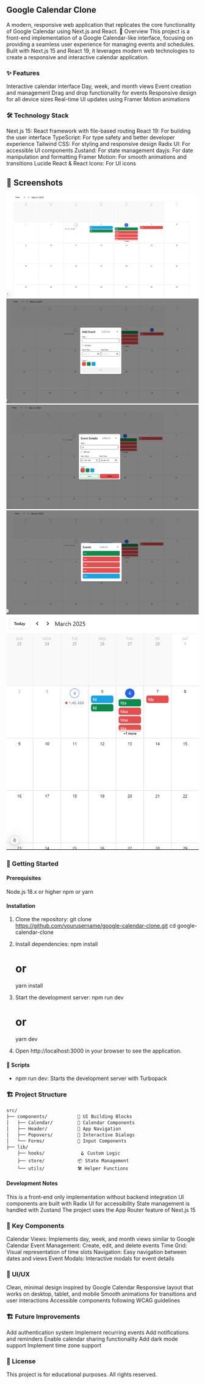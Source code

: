 ## Google Calendar Clone

A modern, responsive web application that replicates the core functionality of Google Calendar using Next.js and React.
📅 Overview
This project is a front-end implementation of a Google Calendar-like interface, focusing on providing a seamless user experience for managing events and schedules. Built with Next.js 15 and React 19, it leverages modern web technologies to create a responsive and interactive calendar application.

### ✨ Features

Interactive calendar interface
Day, week, and month views
Event creation and management
Drag and drop functionality for events
Responsive design for all device sizes
Real-time UI updates using Framer Motion animations

### 🛠️ Technology Stack

Next.js 15: React framework with file-based routing
React 19: For building the user interface
TypeScript: For type safety and better developer experience
Tailwind CSS: For styling and responsive design
Radix UI: For accessible UI components
Zustand: For state management
dayjs: For date manipulation and formatting
Framer Motion: For smooth animations and transitions
Lucide React & React Icons: For UI icons

## 📱 Screenshots

![Calendar View](./screenshots/calendar-view.png)
![Add Event](./screenshots/Add-Event.png)
![Event Details Popover](./screenshots/Event-Details.png)
![Event List Popover](./screenshots/Event-List.png)
![Mobile View](./screenshots/Mobile-View.png)

### 🚀 Getting Started

#### Prerequisites

Node.js 18.x or higher
npm or yarn

#### Installation

1. Clone the repository:
   git clone https://github.com/yourusername/google-calendar-clone.git
   cd google-calendar-clone

2. Install dependencies:
   npm install

   # or

   yarn install

3. Start the development server:
   npm run dev

   # or

   yarn dev

4. Open http://localhost:3000 in your browser to see the application.

#### 🔧 Scripts

- npm run dev: Starts the development server with Turbopack

### 🏗️ Project Structure

```
src/
├── components/           🧩 UI Building Blocks
│   ├── Calendar/         📅 Calendar Components
│   ├── Header/           🎯 App Navigation
│   ├── Popovers/         💬 Interactive Dialogs
│   └── Forms/            📝 Input Components
├── lib/
    ├── hooks/             🪝 Custom Logic
    ├── store/            📦 State Management
    └── utils/            🛠️ Helper Functions
```

#### Development Notes

This is a front-end only implementation without backend integration
UI components are built with Radix UI for accessibility
State management is handled with Zustand
The project uses the App Router feature of Next.js 15

### 🧩 Key Components

Calendar Views: Implements day, week, and month views similar to Google Calendar
Event Management: Create, edit, and delete events
Time Grid: Visual representation of time slots
Navigation: Easy navigation between dates and views
Event Modals: Interactive modals for event details

### 🎨 UI/UX

Clean, minimal design inspired by Google Calendar
Responsive layout that works on desktop, tablet, and mobile
Smooth animations for transitions and user interactions
Accessible components following WCAG guidelines

### 🏗️ Future Improvements

Add authentication system
Implement recurring events
Add notifications and reminders
Enable calendar sharing functionality
Add dark mode support
Implement time zone support

### 📄 License

This project is for educational purposes. All rights reserved.
